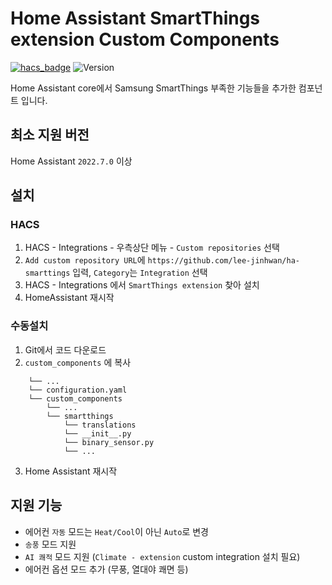# Home Assistant SmartThings extension Custom Components

[![hacs_badge](https://img.shields.io/badge/HACS-Custom-41BDF5.svg)](https://github.com/lee-jinhwan/ha-smarttings)
![Version](https://img.shields.io/github/v/release/lee-jinhwan/ha-smarttings)

Home Assistant core에서 Samsung SmartThings 부족한 기능들을 추가한 컴포넌트 입니다.

## 최소 지원 버전
Home Assistant `2022.7.0` 이상

## 설치
### HACS
1. HACS - Integrations - 우측상단 메뉴 - `Custom repositories` 선택
2. `Add custom repository URL`에 `https://github.com/lee-jinhwan/ha-smarttings` 입력, `Category`는 `Integration` 선택
3. HACS - Integrations 에서 `SmartThings extension` 찾아 설치
4. HomeAssistant 재시작

### 수동설치
1. Git에서 코드 다운로드
2. `custom_components` 에 복사
```
    └── ...
    └── configuration.yaml
    └── custom_components
        └── ...
        └── smartthings
            └── translations
            └── __init__.py
            └── binary_sensor.py
            └── ...            
```
3. Home Assistant 재시작

## 지원 기능
 - 에어컨 `자동` 모드는 `Heat/Cool`이 아닌 `Auto`로 변경
 - `송풍` 모드 지원
 - `AI 쾌적` 모드 지원 (`Climate - extension` custom integration 설치 필요)
 - 에어컨 옵션 모드 추가 (무풍, 열대야 쾌면 등)
